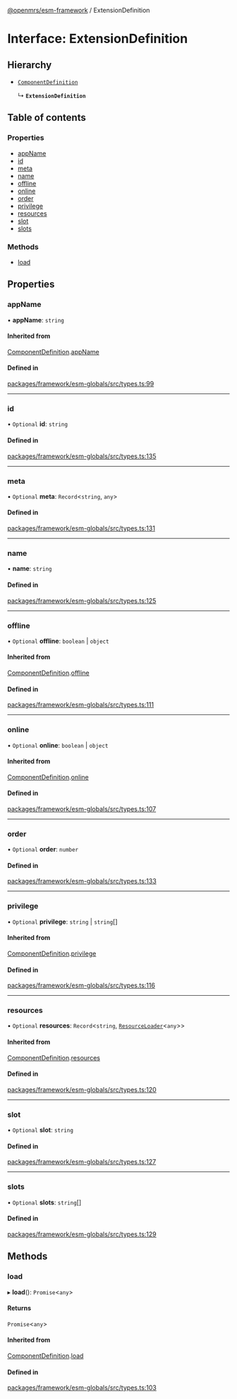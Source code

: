 [@openmrs/esm-framework](../API.md) / ExtensionDefinition

# Interface: ExtensionDefinition

## Hierarchy

- [`ComponentDefinition`](ComponentDefinition.md)

  ↳ **`ExtensionDefinition`**

## Table of contents

### Properties

- [appName](ExtensionDefinition.md#appname)
- [id](ExtensionDefinition.md#id)
- [meta](ExtensionDefinition.md#meta)
- [name](ExtensionDefinition.md#name)
- [offline](ExtensionDefinition.md#offline)
- [online](ExtensionDefinition.md#online)
- [order](ExtensionDefinition.md#order)
- [privilege](ExtensionDefinition.md#privilege)
- [resources](ExtensionDefinition.md#resources)
- [slot](ExtensionDefinition.md#slot)
- [slots](ExtensionDefinition.md#slots)

### Methods

- [load](ExtensionDefinition.md#load)

## Properties

### appName

• **appName**: `string`

#### Inherited from

[ComponentDefinition](ComponentDefinition.md).[appName](ComponentDefinition.md#appname)

#### Defined in

[packages/framework/esm-globals/src/types.ts:99](https://github.com/openmrs/openmrs-esm-core/blob/main/packages/framework/esm-globals/src/types.ts#L99)

___

### id

• `Optional` **id**: `string`

#### Defined in

[packages/framework/esm-globals/src/types.ts:135](https://github.com/openmrs/openmrs-esm-core/blob/main/packages/framework/esm-globals/src/types.ts#L135)

___

### meta

• `Optional` **meta**: `Record`<`string`, `any`\>

#### Defined in

[packages/framework/esm-globals/src/types.ts:131](https://github.com/openmrs/openmrs-esm-core/blob/main/packages/framework/esm-globals/src/types.ts#L131)

___

### name

• **name**: `string`

#### Defined in

[packages/framework/esm-globals/src/types.ts:125](https://github.com/openmrs/openmrs-esm-core/blob/main/packages/framework/esm-globals/src/types.ts#L125)

___

### offline

• `Optional` **offline**: `boolean` \| `object`

#### Inherited from

[ComponentDefinition](ComponentDefinition.md).[offline](ComponentDefinition.md#offline)

#### Defined in

[packages/framework/esm-globals/src/types.ts:111](https://github.com/openmrs/openmrs-esm-core/blob/main/packages/framework/esm-globals/src/types.ts#L111)

___

### online

• `Optional` **online**: `boolean` \| `object`

#### Inherited from

[ComponentDefinition](ComponentDefinition.md).[online](ComponentDefinition.md#online)

#### Defined in

[packages/framework/esm-globals/src/types.ts:107](https://github.com/openmrs/openmrs-esm-core/blob/main/packages/framework/esm-globals/src/types.ts#L107)

___

### order

• `Optional` **order**: `number`

#### Defined in

[packages/framework/esm-globals/src/types.ts:133](https://github.com/openmrs/openmrs-esm-core/blob/main/packages/framework/esm-globals/src/types.ts#L133)

___

### privilege

• `Optional` **privilege**: `string` \| `string`[]

#### Inherited from

[ComponentDefinition](ComponentDefinition.md).[privilege](ComponentDefinition.md#privilege)

#### Defined in

[packages/framework/esm-globals/src/types.ts:116](https://github.com/openmrs/openmrs-esm-core/blob/main/packages/framework/esm-globals/src/types.ts#L116)

___

### resources

• `Optional` **resources**: `Record`<`string`, [`ResourceLoader`](ResourceLoader.md)<`any`\>\>

#### Inherited from

[ComponentDefinition](ComponentDefinition.md).[resources](ComponentDefinition.md#resources)

#### Defined in

[packages/framework/esm-globals/src/types.ts:120](https://github.com/openmrs/openmrs-esm-core/blob/main/packages/framework/esm-globals/src/types.ts#L120)

___

### slot

• `Optional` **slot**: `string`

#### Defined in

[packages/framework/esm-globals/src/types.ts:127](https://github.com/openmrs/openmrs-esm-core/blob/main/packages/framework/esm-globals/src/types.ts#L127)

___

### slots

• `Optional` **slots**: `string`[]

#### Defined in

[packages/framework/esm-globals/src/types.ts:129](https://github.com/openmrs/openmrs-esm-core/blob/main/packages/framework/esm-globals/src/types.ts#L129)

## Methods

### load

▸ **load**(): `Promise`<`any`\>

#### Returns

`Promise`<`any`\>

#### Inherited from

[ComponentDefinition](ComponentDefinition.md).[load](ComponentDefinition.md#load)

#### Defined in

[packages/framework/esm-globals/src/types.ts:103](https://github.com/openmrs/openmrs-esm-core/blob/main/packages/framework/esm-globals/src/types.ts#L103)
